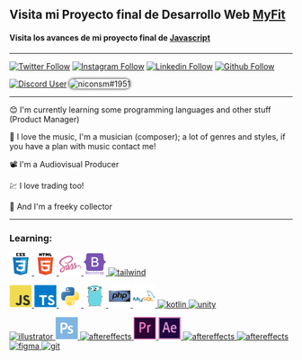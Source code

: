 ## Visita mi Proyecto final de Desarrollo Web [MyFit][web]

#### Visita los avances de mi proyecto final de [Javascript][web2]

---

[![Twitter Follow](https://img.shields.io/badge/Twitter-1DA1F2?style=for-the-badge&logo=twitter&logoColor=white)](https://twitter.com/niconsm) [![Instagram Follow](https://img.shields.io/badge/Instagram-E4405F?style=for-the-badge&logo=instagram&logoColor=white)](https://www.instagram.com/niconsm/) [![Linkedin Follow](https://img.shields.io/badge/LinkedIn-0077B5?style=for-the-badge&logo=linkedin&logoColor=white)](https://www.linkedin.com/in/nicolasmachicado/) [![Github Follow](https://img.shields.io/badge/GitHub-100000?style=for-the-badge&logo=github&logoColor=white)](https://github.com/niconsm16)

[![Discord User](https://img.shields.io/badge/Discord-7289DA?style=for-the-badge&logo=discord&logoColor=white)](https://discord.gg/niconsm#1951)
<img src="https://img.shields.io/badge/Discord-7289DA?style=for-the-badge&logo=discord&logoColor=white" alt="niconsm#1951" style="box-shadow: 0px 0px 5px black;border-radius: 15px; -webkit-border-radius: 15px;-moz-border-radius: 15px;-ms-border-radius: 15px; -o-border-radius: 15px;"  />

---

😊 I'm currently learning some programming languages and other stuff (Product Manager)

🎵 I love the music, I'm a musician (composer); a lot of genres and styles, if you have a plan with music contact me!

📽 I'm a Audiovisual Producer

💹 I love trading too!

🧸 And I'm a freeky collector

---

<h3 align="left">Learning:</h3>
<p align="left">

<p align="left"> <a href="https://www.w3schools.com/css/" target="_blank" rel="noreferrer"> <img src="https://raw.githubusercontent.com/devicons/devicon/master/icons/css3/css3-original-wordmark.svg" alt="css3" width="40" height="40"/> </a> <a href="https://www.w3.org/html/" target="_blank" rel="noreferrer"> <img src="https://raw.githubusercontent.com/devicons/devicon/master/icons/html5/html5-original-wordmark.svg" alt="html5" width="40" height="40"/> </a> <a href="https://sass-lang.com" target="_blank" rel="noreferrer"> <img src="https://raw.githubusercontent.com/devicons/devicon/master/icons/sass/sass-original.svg" alt="sass" width="40" height="40"/> </a>  <a href="https://getbootstrap.com" target="_blank" rel="noreferrer"> <img src="https://raw.githubusercontent.com/devicons/devicon/master/icons/bootstrap/bootstrap-plain-wordmark.svg" alt="bootstrap" width="40" height="40"/> </a> <a href="https://tailwindcss.com/" target="_blank" rel="noreferrer"> <img src="https://www.vectorlogo.zone/logos/tailwindcss/tailwindcss-icon.svg" alt="tailwind" width="40" height="40"/> </a> </p>

<a href="https://developer.mozilla.org/en-US/docs/Web/JavaScript" target="_blank" rel="noreferrer"> <img src="https://raw.githubusercontent.com/devicons/devicon/master/icons/javascript/javascript-original.svg" alt="javascript" width="40" height="40"/> </a> <a href="https://www.typescriptlang.org/" target="_blank" rel="noreferrer"> <img src="https://raw.githubusercontent.com/devicons/devicon/master/icons/typescript/typescript-original.svg" alt="typescript" width="40" height="40"/> </a> <a href="https://www.python.org" target="_blank" rel="noreferrer"> <img src="https://raw.githubusercontent.com/devicons/devicon/master/icons/python/python-original.svg" alt="python" width="40" height="40"/> </a> <a href="https://golang.org" target="_blank" rel="noreferrer"> <img src="https://raw.githubusercontent.com/devicons/devicon/master/icons/go/go-original.svg" alt="go" width="40" height="40"/> </a>  <a href="https://www.php.net" target="_blank" rel="noreferrer"> <img src="https://raw.githubusercontent.com/devicons/devicon/master/icons/php/php-original.svg" alt="php" width="40" height="40"/> </a> <a href="https://www.mysql.com/" target="_blank" rel="noreferrer"> <img src="https://raw.githubusercontent.com/devicons/devicon/master/icons/mysql/mysql-original-wordmark.svg" alt="mysql" width="40" height="40"/> </a>  <a href="https://kotlinlang.org" target="_blank" rel="noreferrer"> <img src="https://www.vectorlogo.zone/logos/kotlinlang/kotlinlang-icon.svg" alt="kotlin" width="40" height="40"/> </a> <a href="https://unity.com/" target="_blank" rel="noreferrer"> <img src="https://www.vectorlogo.zone/logos/unity3d/unity3d-icon.svg" alt="unity" width="40" height="40"/> </a> </p>

<p align="left"> <a href="https://www.adobe.com/in/products/illustrator.html" target="_blank" rel="noreferrer"> <img src="https://www.vectorlogo.zone/logos/adobe_illustrator/adobe_illustrator-icon.svg" alt="illustrator" width="40" height="40"/> </a> <a href="https://www.photoshop.com/en" target="_blank" rel="noreferrer"> <img src="https://github.com/devicons/devicon/blob/master/icons/photoshop/photoshop-plain.svg" alt="photoshop" width="40" height="40"/> </a> <a href="https://www.adobe.com/in/products/lightroom.html" target="_blank" rel="noreferrer"> <img src="https://upload.wikimedia.org/wikipedia/commons/archive/5/56/20200616074025%21Adobe_Photoshop_Lightroom_Classic_CC_icon.svg" alt="aftereffects" width="40" height="40"/> </a> <a href="https://www.adobe.com/in/products/premiere.html" target="_blank" rel="noreferrer"> <img src="https://github.com/devicons/devicon/blob/master/icons/premierepro/premierepro-original.svg" alt="aftereffects" width="40" height="40"/> </a> <a href="https://www.adobe.com/in/products/aftereffects.html" target="_blank" rel="noreferrer"> <img src="https://github.com/devicons/devicon/blob/master/icons/aftereffects/aftereffects-original.svg" alt="aftereffects" width="40" height="40"/> </a> <a href="https://www.adobe.com/in/products/audition.html" target="_blank" rel="noreferrer"> <img src="https://upload.wikimedia.org/wikipedia/commons/1/19/Adobe_Audition_CC_icon.svg" alt="aftereffects" width="40" height="40"/> </a>  <a href="https://www.maxon.net/es/cinema-4d" target="_blank" rel="noreferrer"> <img src="https://mundoamv.files.wordpress.com/2013/09/c4d.png" alt="aftereffects" width="40" height="40"/> </a> <a href="https://www.figma.com/" target="_blank" rel="noreferrer"> <img src="https://www.vectorlogo.zone/logos/figma/figma-icon.svg" alt="figma" width="40" height="40"/> </a> <a href="https://git-scm.com/" target="_blank" rel="noreferrer"> <img src="https://www.vectorlogo.zone/logos/git-scm/git-scm-icon.svg" alt="git" width="40" height="40"/> </a> </p>

<!-- Links -->

[web]: https://niconsm16.github.io/Myfit-Machicado/
[web2]: https://niconsm16.github.io/MyFitShop-Machicado/
